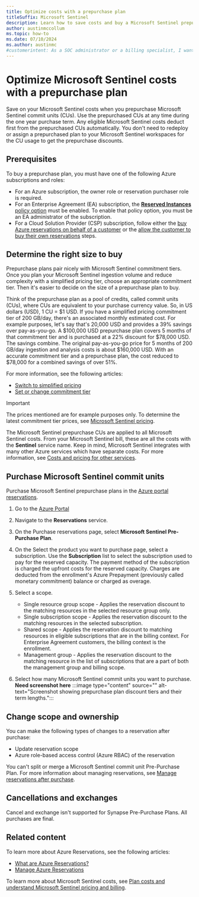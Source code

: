 ```yaml
---
title: Optimize costs with a prepurchase plan
titleSuffix: Microsoft Sentinel
description: Learn how to save costs and buy a Microsoft Sentinel prepurchase plan
author: austinmccollum
ms.topic: how-to
ms.date: 07/10/2024
ms.author: austinmc
#customerintent: As a SOC administrator or a billing specialist, I want to know how to buy a prepurchase plan and whether commit units will benefit us financially.
---
```


# Optimize Microsoft Sentinel costs with a prepurchase plan

Save on your Microsoft Sentinel costs when you prepurchase Microsoft Sentinel commit units (CUs). Use the prepurchased CUs at any time during the one year purchase term. Any eligible Microsoft Sentinel costs deduct first from the prepurchased CUs automatically. You don't need to redeploy or assign a prepurchased plan to your Microsoft Sentinel workspaces for the CU usage to get the prepurchase discounts.

## Prerequisites

To buy a prepurchase plan, you must have one of the following Azure subscriptions and roles:

- For an Azure subscription, the owner role or reservation purchaser role is required.
- For an Enterprise Agreement (EA) subscription, the [**Reserved Instances** policy option](../cost-management-billing/manage/direct-ea-administration.md#view-and-manage-enrollment-policies) must be enabled. To enable that policy option, you must be an EA administrator of the subscription.
- For a Cloud Solution Provider (CSP) subscription, follow either the [buy Azure reservations on behalf of a customer](/partner-center/customers/azure-reservations-buying) or the [allow the customer to buy their own reservations](/partner-center/customers/give-customers-permission) steps.

## Determine the right size to buy

Prepurchase plans pair nicely with Microsoft Sentinel commitment tiers. Once you plan your Microsoft Sentinel ingestion volume and reduce complexity with a simplified pricing tier, choose an appropriate commitment tier. Then it's easier to decide on the size of a prepurchase plan to buy.

Think of the prepurchase plan as a pool of credits, called commit units (CUs), where CUs are equivalent to your purchase currency value. So, in US dollars (USD), 1 CU = $1 USD. If you have a simplified pricing commitment tier of 200 GB/day, there's an associated monthly estimated cost. For example purposes, let's say that's 20,000 USD and provides a 39% savings over pay-as-you-go. A $100,000 USD prepurchase plan covers 5 months of that commitment tier and is purchased at a 22% discount for $78,000 USD. The savings combine. The original pay-as-you-go price for 5 months of 200 GB/day ingestion and analysis costs is about $160,000 USD. With an accurate commitment tier and a prepurchase plan, the cost reduced to $78,000 for a combined savings of over 51%.

For more information, see the following articles:
- [Switch to simplified pricing](enroll-simplified-pricing-tier.md)
- [Set or change commitment tier](billing-reduce-costs.md#set-or-change-pricing-tier)

>[!IMPORTANT]
> The prices mentioned are for example purposes only. To determine the latest commitment tier prices, see [Microsoft Sentinel pricing](https://azure.microsoft.com/en-us/pricing/details/microsoft-sentinel/).

The Microsoft Sentinel prepurchase CUs are applied to all Microsoft Sentinel costs. From your Microsoft Sentinel bill, these are all the costs with the **Sentinel** service name. Keep in mind, Microsoft Sentinel integrates with many other Azure services which have separate costs. For more information, see [Costs and pricing for other services](billing.md#costs-and-pricing-for-other-services).

## Purchase Microsoft Sentinel commit units

Purchase Microsoft Sentinel prepurchase plans in the [Azure portal reservations](https://portal.azure.com/#view/Microsoft_Azure_Reservations/ReservationsBrowseBlade/productType/Reservations). 

1. Go to the [Azure Portal](https://portal.azure.com)
1. Navigate to the **Reservations** service.
1. On the Purchase reservations page, select **Microsoft Sentinel Pre-Purchase Plan**.
1. On the Select the product you want to purchase page, select a subscription. Use the **Subscription** list to select the subscription used to pay for the reserved capacity. The payment method of the subscription is charged the upfront costs for the reserved capacity. Charges are deducted from the enrollment's Azure Prepayment (previously called monetary commitment) balance or charged as overage.
1. Select a scope.

   - Single resource group scope - Applies the reservation discount to the matching resources in the selected resource group only.
   - Single subscription scope - Applies the reservation discount to the matching resources in the selected subscription.
   - Shared scope - Applies the reservation discount to matching resources in eligible subscriptions that are in the billing context. For Enterprise Agreement customers, the billing context is the enrollment.
   - Management group - Applies the reservation discount to the matching resource in the list of subscriptions that are a part of both the management group and billing scope.
1. Select how many Microsoft Sentinel commit units you want to purchase.
   **Need screenshot here**
   :::image type="content" source="" alt-text="Screenshot showing prepurchase plan discount tiers and their term lengths.":::

## Change scope and ownership

You can make the following types of changes to a reservation after purchase:

- Update reservation scope
- Azure role-based access control (Azure RBAC) of the reservation

You can't split or merge a Microsoft Sentinel commit unit Pre-Purchase Plan. For more information about managing reservations, see [Manage reservations after purchase](../cost-management-billing/reservations/manage-reserved-vm-instance.md).

## Cancellations and exchanges

Cancel and exchange isn't supported for Synapse Pre-Purchase Plans. All purchases are final.

## Related content

To learn more about Azure Reservations, see the following articles:

- [What are Azure Reservations?](../cost-management-billing/reservations/save-compute-costs-reservations.md)
- [Manage Azure Reservations](../cost-management-billing/reservations/manage-reserved-vm-instance.md)

To learn more about Microsoft Sentinel costs, see [Plan costs and understand Microsoft Sentinel pricing and billing](billing.md).